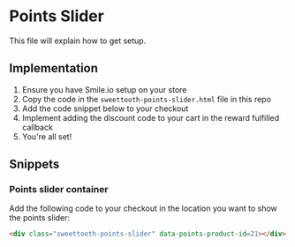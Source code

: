# Points Slider

This file will explain how to get setup.

## Implementation

1. Ensure you have Smile.io setup on your store
1. Copy the code in the `sweettooth-points-slider.html` file in this repo
1. Add the code snippet below to your checkout
1. Implement adding the discount code to your cart in the reward fulfilled callback
1. You're all set!

## Snippets

### Points slider container

Add the following code to your checkout in the location you want to show the points slider:
```html
<div class="sweettooth-points-slider" data-points-product-id=21></div>
```
